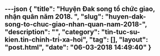 ---json
{
    "title": "Huyện Đak song tổ chức giao, nhận quân năm 2018. ",
    "slug": "huyen-dak-song-to-chuc-giao-nhan-quan-nam-2018-",
    "description": "",
    "category": "tin-tuc-su-kien.tin-chinh-tri-xa-hoi",
    "tag": [],
    "layout": "post.html",
    "date": "06-03-2018 14:49:40"
}
---
